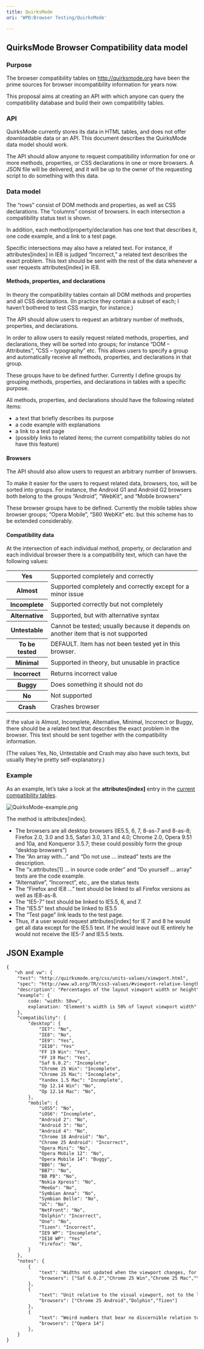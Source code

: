 ```yaml
---
title: QuirksMode
uri: 'WPD:Browser Testing/QuirksMode'

---
```

## <span>QuirksMode Browser Compatibility data model</span>

### <span>Purpose</span>

The browser compatibility tables on <http://quirksmode.org> have been the prime sources for browser incompatibility information for years now.

This proposal aims at creating an API with which anyone can query the compatibility database and build their own compatibility tables.

### <span>API</span>

QuirksMode currently stores its data in HTML tables, and does not offer downloadable data or an API. This document describes the QuirksMode data model should work.

The API should allow anyone to request compatibility information for one or more methods, properties, or CSS declarations in one or more browsers. A JSON file will be delivered, and it will be up to the owner of the requesting script to do something with this data.

### <span>Data model</span>

The “rows” consist of DOM methods and properties, as well as CSS declarations. The “columns” consist of browsers. In each intersection a compatibility status text is shown.

In addition, each method/property/declaration has one text that describes it, one code example, and a link to a test page.

Specific intersections may also have a related text. For instance, if attributes[index] in IE8 is judged “Incorrect,” a related text describes the exact problem. This text should be sent with the rest of the data whenever a user requests attributes[index] in IE8.

#### <span>Methods, properties, and declarations</span>

In theory the compatibility tables contain all DOM methods and properties and all CSS declarations. (In practice they contain a subset of each; I haven’t bothered to test CSS margin, for instance.)

The API should allow users to request an arbitrary number of methods, properties, and declarations.

In order to allow users to easily request related methods, properties, and declarations, they will be sorted into groups; for instance “DOM – Attributes”, “CSS – typography” etc. This allows users to specify a group and automatically receive all methods, properties, and declarations in that group.

These groups have to be defined further. Currently I define groups by grouping methods, properties, and declarations in tables with a specific purpose.

All methods, properties, and declarations should have the following related items:

-   a text that briefly describes its purpose
-   a code example with explanations
-   a link to a test page
-   (possibly links to related items; the current compatibility tables do not have this feature)

#### <span>Browsers</span>

The API should also allow users to request an arbitrary number of browsers.

To make it easier for the users to request related data, browsers, too, will be sorted into groups. For instance, the Android G1 and Android G2 browsers both belong to the groups “Android”, “WebKit”, and “Mobile browsers”

These browser groups have to be defined. Currently the mobile tables show browser groups; “Opera Mobile”, “S60 WebKit” etc. but this scheme has to be extended considerably.

#### <span>Compatibility data</span>

At the intersection of each individual method, property, or declaration and each individual browser there is a compatibility text, which can have the following values:

<table class="wikitable">
<tr>
<th>
Yes

</th>
<td>
Supported completely and correctly

</td>
</tr>
<tr>
<th>
Almost

</th>
<td>
Supported completely and correctly except for a minor issue

</td>
</tr>
<tr>
<th>
Incomplete

</th>
<td>
Supported correctly but not completely

</td>
</tr>
<tr>
<th>
Alternative

</th>
<td>
Supported, but with alternative syntax

</td>
</tr>
<tr>
<th>
Untestable

</th>
<td>
Cannot be tested; usually because it depends on another item that is not supported

</td>
</tr>
<tr>
<th>
To be tested

</th>
<td>
DEFAULT. Item has not been tested yet in this browser.

</td>
</tr>
<tr>
<th>
Minimal

</th>
<td>
Supported in theory, but unusable in practice

</td>
</tr>
<tr>
<th>
Incorrect

</th>
<td>
Returns incorrect value

</td>
</tr>
<tr>
<th>
Buggy

</th>
<td>
Does something it should not do

</td>
</tr>
<tr>
<th>
No

</th>
<td>
Not supported

</td>
</tr>
<tr>
<th>
Crash

</th>
<td>
Crashes browser

</td>
</tr>
</table>
If the value is Almost, Incomplete, Alternative, Minimal, Incorrect or Buggy, there should be a related text that describes the exact problem in the browser. This text should be sent together with the compatibility information.

(The values Yes, No, Untestable and Crash may also have such texts, but usually they’re pretty self-explanatory.)

### <span>Example</span>

As an example, let’s take a look at the **attributes[index]** entry in the [current compatibility tables](http://www.quirksmode.org/dom/w3c_core.html#attributes).

![QuirksMode-example.png](/WPD/assets/public/9/98/QuirksMode-example.png)

The method is attributes[index].

-   The browsers are all desktop browsers (IE5.5, 6, 7, 8-as-7 and 8-as-8; Firefox 2.0, 3.0 and 3.5, Safari 3.0, 3.1 and 4.0; Chrome 2.0, Opera 9.51 and 10a, and Konqueror 3.5.7; these could possibly form the group “desktop browsers”)
-   The “An array with...” and “Do not use ... instead” texts are the description.
-   The “x.attributes[1] ... in source code order” and “Do yourself ... array” texts are the code example.
-   “Alternative”, “Incorrect”, etc., are the status texts
-   The “Firefox and IE8 ...” text should be linked to all Firefox versions as well as IE8-as-8.
-   The “IE5-7” text should be linked to IE5.5, 6, and 7.
-   The “IE5.5” text should be linked to IE5.5
-   The “Test page” link leads to the test page.
-   Thus, if a user would request attributes[index] for IE 7 and 8 he would get all data except for the IE5.5 text. If he would leave out IE entirely he would not receive the IE5-7 and IE5.5 texts.

## <span>JSON Example</span>

``` html
{
   "vh and vw": {
    "test": "http://quirksmode.org/css/units-values/viewport.html",
    "spec": "http://www.w3.org/TR/css3-values/#viewport-relative-lengths",
    "description": "Percentages of the layout viewport width or height",
    "example": {
        code: "width: 50vw",
        explanation: "Element's width is 50% of layout viewport width"
    },
    "compatibility": {
        "desktop": {
            "IE7": "No",
            "IE8": "No",
            "IE9": "Yes",
            "IE10": "Yes"
            "FF 19 Win": "Yes",
            "FF 19 Mac": "Yes",
            "Saf 6.0.2": "Incomplete",
            "Chrome 25 Win": "Incomplete",
            "Chrome 25 Mac": "Incomplete",
            "Yandex 1.5 Mac": "Incomplete",
            "Op 12.14 Win": "No",
            "Op 12.14 Mac": "No",
        },
        "mobile": {
            "iOS5": "No",
            "iOS6": "Incomplete",
            "Android 2": "No",
            "Android 3": "No",
            "Android 4": "No",
            "Chrome 18 Android": "No",
            "Chrome 25 Android": "Incorrect",
            "Opera Mini": "No",
            "Opera Mobile 12": "No",
            "Opera Mobile 14": "Buggy",
            "BB6": "No",
            "BB7": "No",
            "BB PB": "No",
            "Nokia Xpress": "No",
            "MeeGo": "No",
            "Symbian Anna": "No",
            "Symbian Belle": "No",
            "UC": "No",
            "NetFront": "No",
            "Dolphin": "Incorrect",
            "One": "No",
            "Tizen": "Incorrect",
            "IE9 WP": "Incomplete",
            "IE10 WP": "Yes"
            "Firefox": "No",
        }
    },
    "notes": {
        {
            "text": "Widths not updated when the viewport changes, for instance by changing the orientation",
            "browsers": ["Saf 6.0.2","Chrome 25 Win","Chrome 25 Mac","Yandex 1.5 Mac","iOS6","Chrome 25 Android","Tizen","IE9 WP"]
        },
        {
            "text": "Unit relative to the visual viewport, not to the layout viewport.",
            "browsers": ["Chrome 25 Android","Dolphin","Tizen"]
        },
        {
            "text": "Weird numbers that bear no discernible relation to any viewport.",
            "browsers": ["Opera 14"]
        },
    }
}
```